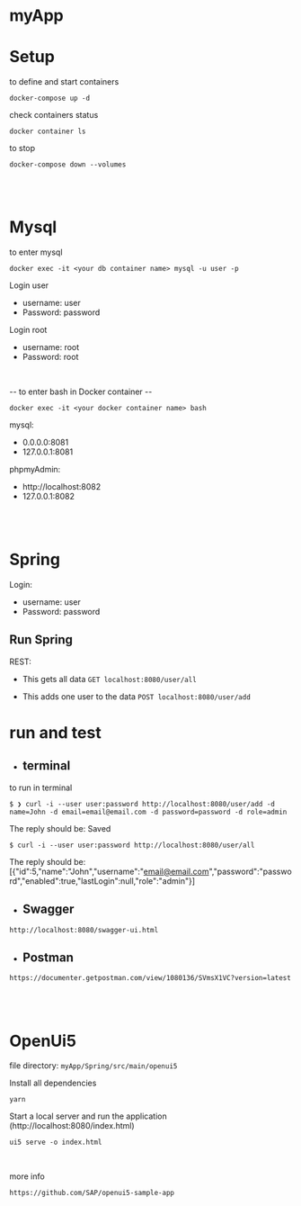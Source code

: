 # myApp 


# Setup
to define and start containers
```
docker-compose up -d
```
check containers status
```
docker container ls
```

to stop
```
docker-compose down --volumes
```
<br>
<br>

# Mysql

to enter mysql 
```
docker exec -it <your db container name> mysql -u user -p
```
Login user
- username: user
- Password: password

Login root
- username: root
- Password: root

<br>

-- to enter bash in Docker container --
```
docker exec -it <your docker container name> bash 
```



mysql:
* 0.0.0.0:8081
* 127.0.0.1:8081

phpmyAdmin:
 * http://localhost:8082 
 * 127.0.0.1:8082

<br>
<br>

# Spring
Login:
* username: user
* Password: password

## Run Spring

REST: 
- This gets all data ```GET localhost:8080/user/all ```

- This adds one user to the data ```POST localhost:8080/user/add```

# run and test
* ## terminal
to run in terminal
```
$ ❯ curl -i --user user:password http://localhost:8080/user/add -d name=John -d email=email@email.com -d password=password -d role=admin
```
The reply should be: Saved

```
$ curl -i --user user:password http://localhost:8080/user/all
```
The reply should be: [{"id":5,"name":"John","username":"email@email.com","password":"password","enabled":true,"lastLogin":null,"role":"admin"}]

* ## Swagger 
```
http://localhost:8080/swagger-ui.html
```

* ## Postman
```
https://documenter.getpostman.com/view/1080136/SVmsX1VC?version=latest
```
<br>
<br>

#  OpenUi5


file directory: ```myApp/Spring/src/main/openui5```


Install all dependencies
```
yarn
```

Start a local server and run the application (http://localhost:8080/index.html)
```
ui5 serve -o index.html
```
</br>

more info
```
https://github.com/SAP/openui5-sample-app
```

